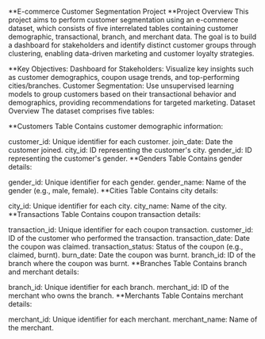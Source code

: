 **E-commerce Customer Segmentation Project
**Project Overview
This project aims to perform customer segmentation using an e-commerce dataset, which consists of five interrelated tables containing customer demographic, transactional, branch, and merchant data. The goal is to build a dashboard for stakeholders and identify distinct customer groups through clustering, enabling data-driven marketing and customer loyalty strategies.

**Key Objectives:
Dashboard for Stakeholders:
Visualize key insights such as customer demographics, coupon usage trends, and top-performing cities/branches.
Customer Segmentation:
Use unsupervised learning models to group customers based on their transactional behavior and demographics, providing recommendations for targeted marketing.
Dataset Overview
The dataset comprises five tables:

**Customers Table
Contains customer demographic information:

customer_id: Unique identifier for each customer.
join_date: Date the customer joined.
city_id: ID representing the customer's city.
gender_id: ID representing the customer's gender.
**Genders Table
Contains gender details:

gender_id: Unique identifier for each gender.
gender_name: Name of the gender (e.g., male, female).
**Cities Table
Contains city details:

city_id: Unique identifier for each city.
city_name: Name of the city.
**Transactions Table
Contains coupon transaction details:

transaction_id: Unique identifier for each coupon transaction.
customer_id: ID of the customer who performed the transaction.
transaction_date: Date the coupon was claimed.
transaction_status: Status of the coupon (e.g., claimed, burnt).
burn_date: Date the coupon was burnt.
branch_id: ID of the branch where the coupon was burnt.
**Branches Table
Contains branch and merchant details:

branch_id: Unique identifier for each branch.
merchant_id: ID of the merchant who owns the branch.
**Merchants Table
Contains merchant details:

merchant_id: Unique identifier for each merchant.
merchant_name: Name of the merchant.
